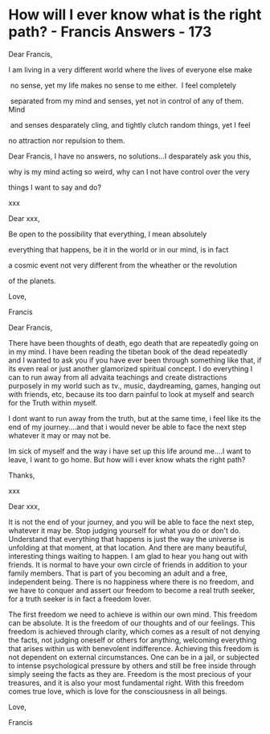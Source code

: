 # How will I ever know what is the right path? - Francis Answers - 173

Dear Francis,  

I am living in a very different world where the lives of everyone else make  

 no sense, yet my life makes no sense to me either.  I feel completely  

 separated from my mind and senses, yet not in control of any of them. Mind  

 and senses desparately cling, and tightly clutch random things, yet I feel  

no attraction nor repulsion to them.   

Dear Francis, I have no answers, no solutions...I desparately ask you this,  

why is my mind acting so weird, why can I not have control over the very  

things I want to say and do?  

xxx

Dear xxx,  

Be open to the possibility that everything, I mean absolutely  

everything that happens, be it in the world or in our mind, is in fact  

a cosmic event not very different from the wheather or the revolution  

of the planets.  

Love,  

Francis

Dear Francis,  

There have been thoughts of death, ego death that are repeatedly going on in my mind. I have been reading the tibetan book of the dead repeatedly and I wanted to ask you if you have ever been through something like that, if its even real or just another glamorized spiritual concept. I do everything I can to run away from all advaita teachings and create distractions purposely in my world such as tv., music, daydreaming, games, hanging out with friends, etc, because its too darn painful to look at myself and search for the Truth within myself.   

I dont want to run away from the truth, but at the same time, i feel like its the end of my journey....and that i would never be able to face the next step whatever it may or may not be.   

Im sick of myself and the way i have set up this life around me....I want to leave, I want to go home. But how will i ever know whats the right path?   

Thanks,  

xxx

Dear xxx,

It is not the end of your journey, and you will be able to face the next step, whatever it may be. Stop judging yourself for what you do or don't do. Understand that everything that happens is just the way the universe is unfolding at that moment, at that location. And there are many beautiful, interesting things waiting to happen. I am glad to hear you hang out with friends. It is normal to have your own circle of friends in addition to your family members. That is part of you becoming an adult and a free, independent being. There is no happiness where there is no freedom, and we have to conquer and assert our freedom to become a real truth seeker, for a truth seeker is in fact a freedom lover.

The first freedom we need to achieve is within our own mind. This freedom can be absolute. It is the freedom of our thoughts and of our feelings. This freedom is achieved through clarity, which comes as a result of not denying the facts, not judging oneself or others for anything, welcoming everything that arises within us with benevolent indifference. Achieving this freedom is not dependent on external circumstances. One can be in a jail, or subjected to intense psychological pressure by others and still be free inside through simply seeing the facts as they are. Freedom is the most precious of your treasures, and it is also your most fundamental right. With this freedom comes true love, which is love for the consciousness in all beings.

Love,

Francis

